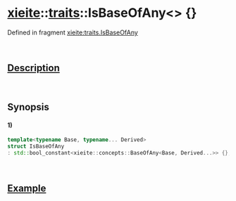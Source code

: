 # [xieite](../../xieite.md)\:\:[traits](../../traits.md)\:\:IsBaseOfAny\<\> \{\}
Defined in fragment [xieite:traits.IsBaseOfAny](../../../src/traits/is_base_of_any.cpp)

&nbsp;

## [Description](../concepts/base_of_any.md#Description)

&nbsp;

## Synopsis
#### 1)
```cpp
template<typename Base, typename... Derived>
struct IsBaseOfAny
: std::bool_constant<xieite::concepts::BaseOfAny<Base, Derived...>> {};
```

&nbsp;

## [Example](../concepts/base_of_any.md#Example)
